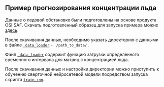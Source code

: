 
## Пример прогнозирования концентрации льда

Данные о ледовой обстановке были подготовлены на основе продукта OSI SAF. 
Скачать подготовленный образец для запуска примера можно [здесь](https://disk.yandex.ru/d/C8KrnPCr65nqSw).

После скачивания данных, необходимо указать директорию с данными в файле 
[``` data_loader```](data_loader.py) - ``` /path_to_data/``` .

Файл [``` data_loader```](data_loader.py) содержит функцию загрузки определенного 
временного интервала для матриц с концентрацией льда.

После скачивания данных и настройки директории можно приступить к обучению 
сверточной нейросетевой модели посредством запуска скрипта [```train_cnn```](train_cnn.py).
